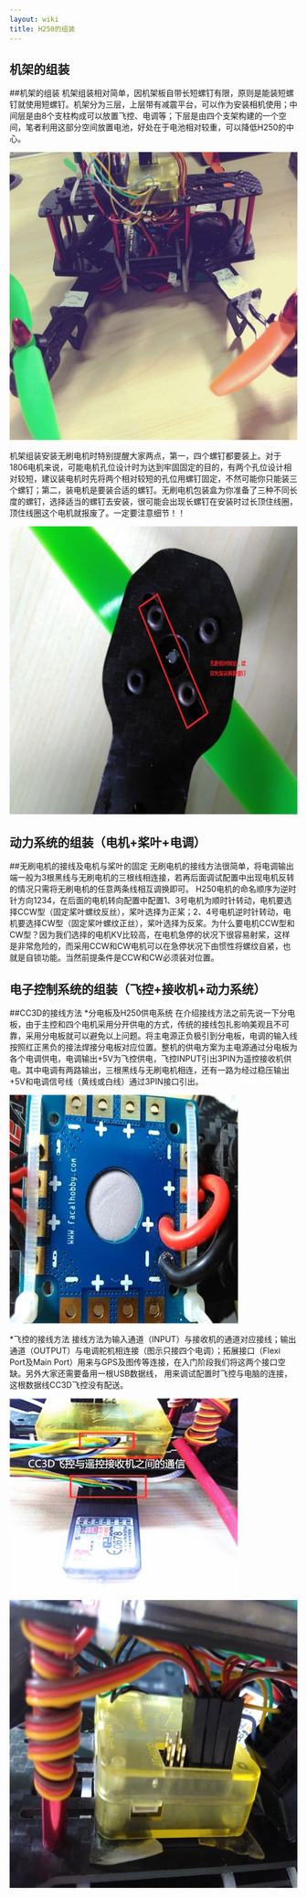 ```yaml
---
layout: wiki
title: H250的组装
---
```


## 机架的组装
##机架的组装
机架组装相对简单，因机架板自带长短螺钉有限，原则是能装短螺钉就使用短螺钉。机架分为三层，上层带有减震平台，可以作为安装相机使用；中间层是由8个支柱构成可以放置飞控、电调等；下层是由四个支架构建的一个空间，笔者利用这部分空间放置电池，好处在于电池相对较重，可以降低H250的中心。

![](/assets/img/h250-list-9.jpg)

机架组装安装无刷电机时特别提醒大家两点，第一，四个螺钉都要装上。对于1806电机来说，可能电机孔位设计时为达到牢固固定的目的，有两个孔位设计相对较短，建议装电机时先将两个相对较短的孔位用螺钉固定，不然可能你只能装三个螺钉；第二，装电机是要装合适的螺钉。无刷电机包装盒为你准备了三种不同长度的螺钉，选择适当的螺钉去安装，很可能会出现长螺钉在安装时过长顶住线圈，顶住线圈这个电机就报废了。一定要注意细节！！

![](/assets/img/h250-list-10.jpg)

## 动力系统的组装（电机+桨叶+电调）
##无刷电机的接线及电机与桨叶的固定
无刷电机的接线方法很简单，将电调输出端一般为3根黑线与无刷电机的三根线相连接，若再后面调试配置中出现电机反转的情况只需将无刷电机的任意两条线相互调换即可。
H250电机的命名顺序为逆时针方向1234，在后面的电机转向配置中配置1、3号电机为顺时针转动，电机要选择CCW型（固定桨叶螺纹反丝），桨叶选择为正桨；2、4号电机逆时针转动，电机要选择CW型（固定桨叶螺纹正丝），桨叶选择为反桨。为什么要电机CCW型和CW型？因为我们选择的电机KV比较高，在电机急停的状况下很容易射桨，这样是非常危险的，而采用CCW和CW电机可以在急停状况下由惯性将螺纹自紧，也就是自锁功能。当然前提条件是CCW和CW必须装对位置。


## 电子控制系统的组装（飞控+接收机+动力系统）
##CC3D的接线方法 
*分电板及H250供电系统
在介绍接线方法之前先说一下分电板，由于主控和四个电机采用分开供电的方式，传统的接线包扎影响美观且不可靠，采用分电板就可以避免以上问题。将主电源正负极引到分电板，电调的输入线按照红正黑负的接法焊接分电板对应位置。整机的供电方案为主电源通过分电板为各个电调供电，电调输出+5V为飞控供电，飞控INPUT引出3PIN为遥控接收机供电。其中电调有两路输出，三根黑线与无刷电机相连，还有一路为经过稳压输出+5V和电调信号线（黄线或白线）通过3PIN接口引出。

![](/assets/img/h250-list-11.jpg)

*飞控的接线方法
接线方法为输入通道（INPUT）与接收机的通道对应接线；输出通道（OUTPUT）与电调舵机相连接（图示只接四个电调）；拓展接口（Flexi Port及Main Port）用来与GPS及图传等连接，在入门阶段我们将这两个接口空缺。另外大家还需要备用一根USB数据线，
用来调试配置时飞控与电脑的连接，这根数据线CC3D飞控没有配送。

![](/assets/img/h250-list-12.jpg)
![](/assets/img/h250-list-13.jpg)